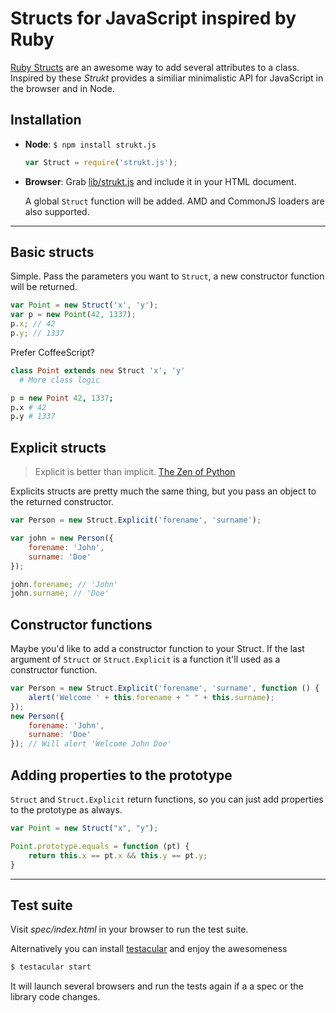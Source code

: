 # Structs for JavaScript inspired by Ruby

[Ruby Structs](http://www.ruby-doc.org/core-1.9.3/Struct.html) are an awesome way to add several attributes to a class. Inspired by these *Strukt* provides a similiar minimalistic API for JavaScript in the browser and in Node.

## Installation

- **Node**: `$ npm install strukt.js`
  ```js
  var Struct = require('strukt.js');
  ```

- **Browser**: Grab [lib/strukt.js](https://raw.github.com/js-coder/strukt.js/master/lib/strukt.js) and include it in your HTML document.

  A global `Struct` function will be added. AMD and CommonJS loaders are also supported.

- - -

## Basic structs

Simple. Pass the parameters you want to `Struct`, a new constructor function will be returned.

```js
var Point = new Struct('x', 'y');
var p = new Point(42, 1337);
p.x; // 42
p.y; // 1337
```

Prefer CoffeeScript?

```coffeescript
class Point extends new Struct 'x', 'y'
  # More class logic

p = new Point 42, 1337;
p.x # 42
p.y # 1337
```

## Explicit structs

> Explicit is better than implicit. [The Zen of Python](http://www.python.org/dev/peps/pep-0020/)

Explicits structs are pretty much the same thing, but you pass an object to the returned constructor.

```js
var Person = new Struct.Explicit('forename', 'surname');

var john = new Person({
	forename: 'John',
	surname: 'Doe'
});

john.forename; // 'John'
john.surname; // 'Doe'
```

## Constructor functions

Maybe you'd like to add a constructor function to your Struct. If the last argument of `Struct` or `Struct.Explicit` is a function it'll used as a constructor function.

```js
var Person = new Struct.Explicit('forename', 'surname', function () {
	alert('Welcome ' + this.forename + " " + this.surname);
});
new Person({
	forename: 'John',
	surname: 'Doe'
}); // Will alert 'Welcome John Doe'
```

## Adding properties to the prototype

`Struct` and `Struct.Explicit` return functions, so you can just add properties to the prototype as always.

```js
var Point = new Struct("x", "y");

Point.prototype.equals = function (pt) {
	return this.x == pt.x && this.y == pt.y;
}
```

- - -

## Test suite

Visit *spec/index.html* in your browser to run the test suite.

Alternatively you can install [testacular](http://vojtajina.github.com/testacular/) and enjoy the awesomeness

```sh
$ testacular start
```

It will launch several browsers and run the tests again if a a spec or the library code changes.